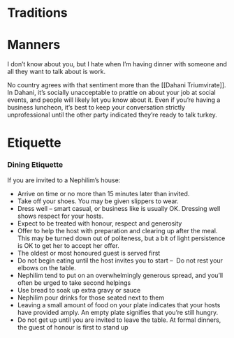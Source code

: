 # Traditions
# Manners
I don’t know about you, but I hate when I’m having dinner with someone and all they want to talk about is work.

No country agrees with that sentiment more than the [[Dahani Triumvirate]]. In Dahani, it’s socially unacceptable to prattle on about your job at social events, and people will likely let you know about it. Even if you’re having a business luncheon, it’s best to keep your conversation strictly unprofessional until the other party indicated they’re ready to talk turkey.
# Etiquette
### Dining Etiquette
If you are invited to a Nephilim’s house:

-   Arrive on time or no more than 15 minutes later than invited.
-   Take off your shoes. You may be given slippers to wear.
-   Dress well – smart casual, or business like is usually OK. Dressing well shows respect for your hosts.
-   Expect to be treated with honour, respect and generosity
-   Offer to help the host with preparation and clearing up after the meal. This may be turned down out of politeness, but a bit of light persistence is OK to get her to accept her offer.
-   The oldest or most honoured guest is served first
-   Do not begin eating until the host invites you to start –  Do not rest your elbows on the table.
-   Nephilim tend to put on an overwhelmingly generous spread, and you’ll often be urged to take second helpings
-   Use bread to soak up extra gravy or sauce
-   Nephilim pour drinks for those seated next to them
-   Leaving a small amount of food on your plate indicates that your hosts have provided amply. An empty plate signifies that you’re still hungry.
-   Do not get up until you are invited to leave the table. At formal dinners, the guest of honour is first to stand up